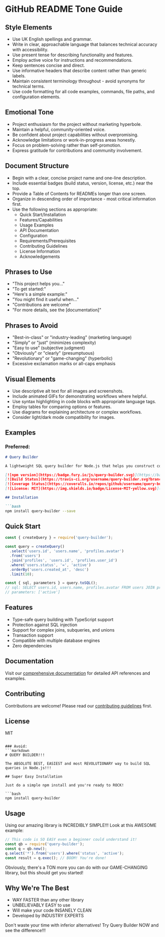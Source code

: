 # GitHub README Tone Guide

## Style Elements
- Use UK English spellings and grammar.
- Write in clear, approachable language that balances technical accuracy with accessibility.
- Use present tense for describing functionality and features.
- Employ active voice for instructions and recommendations.
- Keep sentences concise and direct.
- Use informative headers that describe content rather than generic labels.
- Maintain consistent terminology throughout - avoid synonyms for technical terms.
- Use code formatting for all code examples, commands, file paths, and configuration elements.

## Emotional Tone
- Project enthusiasm for the project without marketing hyperbole.
- Maintain a helpful, community-oriented voice.
- Be confident about project capabilities without overpromising.
- Acknowledge limitations or work-in-progress areas honestly.
- Focus on problem-solving rather than self-promotion.
- Express gratitude for contributions and community involvement.

## Document Structure
- Begin with a clear, concise project name and one-line description.
- Include essential badges (build status, version, license, etc.) near the top.
- Provide a Table of Contents for READMEs longer than one screen.
- Organize in descending order of importance - most critical information first.
- Use the following sections as appropriate:
  - Quick Start/Installation
  - Features/Capabilities
  - Usage Examples
  - API Documentation
  - Configuration
  - Requirements/Prerequisites
  - Contributing Guidelines
  - License Information
  - Acknowledgements

## Phrases to Use
- "This project helps you..."
- "To get started:"
- "Here's a simple example:"
- "You might find it useful when..."
- "Contributions are welcome"
- "For more details, see the [documentation]"

## Phrases to Avoid
- "Best-in-class" or "industry-leading" (marketing language)
- "Simply" or "just" (minimizes complexity)
- "Easy to use" (subjective judgment)
- "Obviously" or "clearly" (presumptuous)
- "Revolutionary" or "game-changing" (hyperbolic)
- Excessive exclamation marks or all-caps emphasis

## Visual Elements
- Use descriptive alt text for all images and screenshots.
- Include animated GIFs for demonstrating workflows where helpful.
- Use syntax highlighting in code blocks with appropriate language tags.
- Employ tables for comparing options or features.
- Use diagrams for explaining architecture or complex workflows.
- Consider light/dark mode compatibility for images.

## Examples
### Preferred:
```markdown
# Query Builder

A lightweight SQL query builder for Node.js that helps you construct complex database queries with a chainable API.

[![npm version](https://badge.fury.io/js/query-builder.svg)](https://badge.fury.io/js/query-builder)
[![Build Status](https://travis-ci.org/username/query-builder.svg?branch=main)](https://travis-ci.org/username/query-builder)
[![Coverage Status](https://coveralls.io/repos/github/username/query-builder/badge.svg?branch=main)](https://coveralls.io/github/username/query-builder?branch=main)
[![License: MIT](https://img.shields.io/badge/License-MIT-yellow.svg)](https://opensource.org/licenses/MIT)

## Installation

```bash
npm install query-builder --save
```

## Quick Start

```javascript
const { createQuery } = require('query-builder');

const query = createQuery()
  .select('users.id', 'users.name', 'profiles.avatar')
  .from('users')
  .join('profiles', 'users.id', 'profiles.user_id')
  .where('users.status', '=', 'active')
  .orderBy('users.created_at', 'desc')
  .limit(10);

const { sql, parameters } = query.toSQL();
// sql: SELECT users.id, users.name, profiles.avatar FROM users JOIN profiles ON users.id = profiles.user_id WHERE users.status = ? ORDER BY users.created_at DESC LIMIT 10
// parameters: ['active']
```

## Features

- Type-safe query building with TypeScript support
- Protection against SQL injection
- Support for complex joins, subqueries, and unions
- Transaction support
- Compatible with multiple database engines
- Zero dependencies

## Documentation

Visit our [comprehensive documentation](https://query-builder.docs.com) for detailed API references and examples.

## Contributing

Contributions are welcome! Please read our [contributing guidelines](CONTRIBUTING.md) first.

## License

MIT
```

### Avoid:
```markdown
# QUERY BUILDER!!!

The ABSOLUTE BEST, EASIEST and most REVOLUTIONARY way to build SQL queries in Node.js!!!

## Super Easy Installation

Just do a simple npm install and you're ready to ROCK!

```bash
npm install query-builder
```

## Usage

Using our amazing library is INCREDIBLY SIMPLE!!! Look at this AWESOME example:

```javascript
// This code is SO EASY even a beginner could understand it!
const qb = require('query-builder');
const q = qb.new();
q.select('*').from('users').where('status', 'active');
const result = q.exec(); // BOOM! You're done!
```

Obviously, there's a TON more you can do with our GAME-CHANGING library, but this should get you started!

## Why We're The Best

- WAY FASTER than any other library
- UNBELIEVABLY EASY to use
- Will make your code INSANELY CLEAN
- Developed by INDUSTRY EXPERTS

Don't waste your time with inferior alternatives! Try Query Builder NOW and see the difference!!!
```
